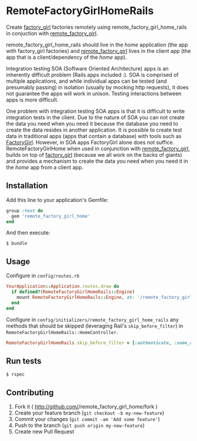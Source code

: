 # RemoteFactoryGirlHomeRails

Create [factory_girl](https://github.com/thoughtbot/factory_girl) factories
remotely using remote_factory_girl_home_rails in conjuction with [remote_factory_girl](https://github.com/tdouce/remote_factory_girl). 

remote_factory_girl_home_rails should live in the *home* application (the app with
factory_girl factories) and [remote_factory_girl](https://github.com/tdouce/remote_factory_girl)
lives in the client app (the app that is a client/dependency of the *home* app).

Integration testing SOA (Software Oriented Architecture) apps is an inherently 
difficult problem (Rails apps included :). SOA is comprised of multiple applications, 
and while individual apps can be tested (and presumably passing) in isolation (usually by 
mocking http requests), it does not guarantee the apps will work in unison. Testing 
interactions between apps is more difficult. 

One problem with integration testing SOA apps is that it is difficult to write 
integration tests in the client. Due to the nature of SOA you can not 
create the data you need when you need it because the database you need to create the data
resides in another application.  It is possible to create test data in traditional apps (apps 
that contain a database) with tools such as [FactoryGirl](https://github.com/thoughtbot/factory_girl). 
However, in SOA apps FactoryGirl alone does not suffice. RemoteFactoryGirlHome
when used in conjunction with [remote_factory_girl](https://github.com/tdouce/remote_factory_girl),
builds on top of [factory_girl](https://github.com/thoughtbot/factory_girl) (because
we all work on the backs of giants) and provides a mechanism to create the data you need 
when you need it in the *home* app from a client app.

## Installation

Add this line to your application's Gemfile:

```ruby
group :test do
  gem 'remote_factory_girl_home'
end
```


And then execute:

    $ bundle


## Usage

Configure in `config/routes.rb`

```ruby
YourApplication::Application.routes.draw do
  if defined?(RemoteFactoryGirlHomeRails::Engine)
    mount RemoteFactoryGirlHomeRails::Engine, at: '/remote_factory_girl' 
  end
end
```

Configure in `config/initializers/remote_factory_girl_home_rails` any methods
that should be skipped (leveraging Rail's `skip_before_filter`) in
`RemoteFactoryGirlHomeRails::HomeController`. 

```ruby
RemoteFactoryGirlHomeRails.skip_before_filter = [:authenticate, :some_other_method]
```

## Run tests


    $ rspec


## Contributing

1. Fork it ( http://github.com/<my-github-username>/remote_factory_girl_home/fork )
2. Create your feature branch (`git checkout -b my-new-feature`)
3. Commit your changes (`git commit -am 'Add some feature'`)
4. Push to the branch (`git push origin my-new-feature`)
5. Create new Pull Request
